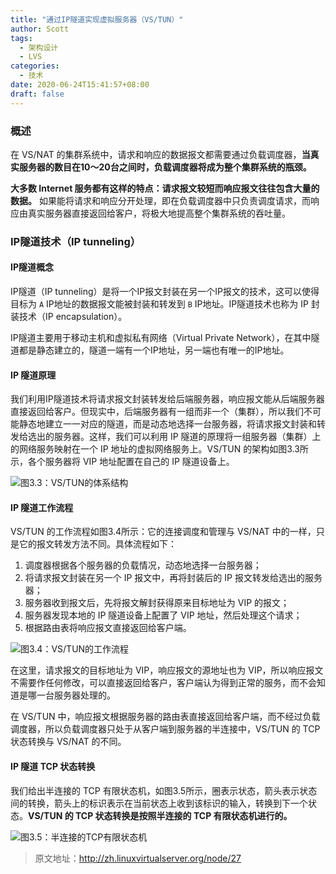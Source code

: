 ```yaml
---
title: "通过IP隧道实现虚拟服务器（VS/TUN）"
author: Scott
tags:
  - 架构设计
  - LVS
categories: 
  - 技术
date: 2020-06-24T15:41:57+08:00
draft: false
---
```



### 概述

在 VS/NAT 的集群系统中，请求和响应的数据报文都需要通过负载调度器，**当真实服务器的数目在10～20台之间时，负载调度器将成为整个集群系统的瓶颈。**  

**大多数 Internet 服务都有这样的特点：请求报文较短而响应报文往往包含大量的数据。** 如果能将请求和响应分开处理，即在负载调度器中只负责调度请求，而响应由真实服务器直接返回给客户，将极大地提高整个集群系统的吞吐量。



### IP隧道技术（IP tunneling）

#### IP隧道概念

IP隧道（IP tunneling）是将一个IP报文封装在另一个IP报文的技术，这可以使得目标为 `A` IP地址的数据报文能被封装和转发到 `B` IP地址。IP隧道技术也称为 IP 封装技术（IP encapsulation）。

IP隧道主要用于移动主机和虚拟私有网络（Virtual Private Network），在其中隧道都是静态建立的，隧道一端有一个IP地址，另一端也有唯一的IP地址。

#### IP 隧道原理

我们利用IP隧道技术将请求报文封装转发给后端服务器，响应报文能从后端服务器直接返回给客户。但现实中，后端服务器有一组而非一个（集群），所以我们不可能静态地建立一一对应的隧道，而是动态地选择一台服务器，将请求报文封装和转发给选出的服务器。这样，我们可以利用 IP 隧道的原理将一组服务器（集群）上的网络服务映射在一个 IP 地址的虚拟网络服务上。VS/TUN 的架构如图3.3所示，各个服务器将 VIP 地址配置在自己的 IP 隧道设备上。

![图3.3：VS/TUN的体系结构](https://blog-1252438081.cos.ap-shanghai.myqcloud.com/img/vs-tun.jpg)

#### IP 隧道工作流程

VS/TUN 的工作流程如图3.4所示：它的连接调度和管理与 VS/NAT 中的一样，只是它的报文转发方法不同。具体流程如下：

1. 调度器根据各个服务器的负载情况，动态地选择一台服务器；
2. 将请求报文封装在另一个 IP 报文中，再将封装后的 IP 报文转发给选出的服务器；
3. 服务器收到报文后，先将报文解封获得原来目标地址为 VIP 的报文；
4. 服务器发现本地的 IP 隧道设备上配置了 VIP 地址，然后处理这个请求；
5. 根据路由表将响应报文直接返回给客户端。

![图3.4：VS/TUN的工作流程](https://blog-1252438081.cos.ap-shanghai.myqcloud.com/img/vs-tun-flow.jpg)

在这里，请求报文的目标地址为 VIP，响应报文的源地址也为 VIP，所以响应报文不需要作任何修改，可以直接返回给客户，客户端认为得到正常的服务，而不会知道是哪一台服务器处理的。

在 VS/TUN 中，响应报文根据服务器的路由表直接返回给客户端，而不经过负载调度器，所以负载调度器只处于从客户端到服务器的半连接中，VS/TUN 的 TCP 状态转换与 VS/NAT 的不同。

#### IP 隧道 TCP 状态转换

我们给出半连接的 TCP 有限状态机，如图3.5所示，圈表示状态，箭头表示状态间的转换，箭头上的标识表示在当前状态上收到该标识的输入，转换到下一个状态。**VS/TUN 的 TCP 状态转换是按照半连接的 TCP 有限状态机进行的。**

![图3.5：半连接的TCP有限状态机](https://blog-1252438081.cos.ap-shanghai.myqcloud.com/img/half-conn-state-trans.jpg)


> 原文地址：http://zh.linuxvirtualserver.org/node/27